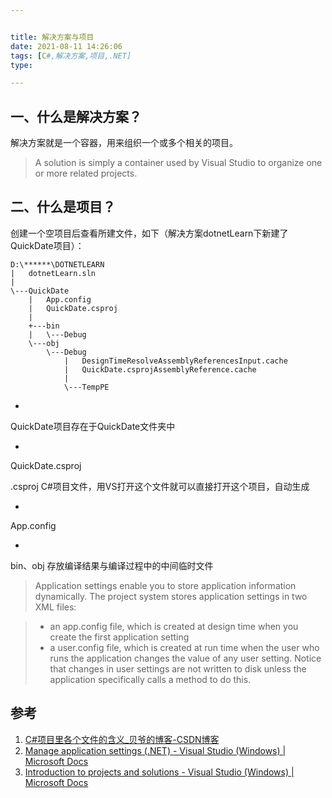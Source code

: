 ```yaml
---


title: 解决方案与项目
date: 2021-08-11 14:26:06
tags: [C#,解决方案,项目,.NET]
type:

---
```



## 一、什么是解决方案？

解决方案就是一个容器，用来组织一个或多个相关的项目。

> A solution is simply a container used by Visual Studio to organize one or more related projects.


## 二、什么是项目？

创建一个空项目后查看所建文件，如下（解决方案dotnetLearn下新建了QuickDate项目）：

```ascii
D:\******\DOTNETLEARN
|   dotnetLearn.sln
|
\---QuickDate
    |   App.config
    |   QuickDate.csproj
    |
    +---bin
    |   \---Debug
    \---obj
        \---Debug
            |   DesignTimeResolveAssemblyReferencesInput.cache
            |   QuickDate.csprojAssemblyReference.cache
            |
            \---TempPE
```

- 
QuickDate项目存在于QuickDate文件夹中

- 
QuickDate.csproj


.csproj C#项目文件，用VS打开这个文件就可以直接打开这个项目，自动生成

- 
App.config

- 
bin、obj 存放编译结果与编译过程中的中间临时文件


> Application settings enable you to store application information dynamically.
The project system stores application settings in two XML files:

> - an app.config file, which is created at design time when you create the first application setting
> - a user.config file, which is created at run time when the user who runs the application changes the value of any user setting.
Notice that changes in user settings are not written to disk unless the application specifically calls a method to do this.




## 参考

1. [C#项目里各个文件的含义_贝爷的博客-CSDN博客](https://blog.csdn.net/u011981242/article/details/48665767)
2. [Manage application settings (.NET) - Visual Studio (Windows) | Microsoft Docs](https://docs.microsoft.com/en-us/visualstudio/ide/managing-application-settings-dotnet?view=vs-2019)
3. [Introduction to projects and solutions - Visual Studio (Windows) | Microsoft Docs](https://docs.microsoft.com/en-us/visualstudio/get-started/tutorial-projects-solutions?view=vs-2019)

